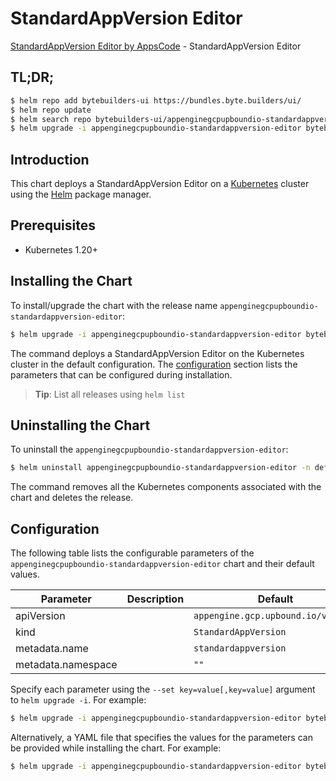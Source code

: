 # StandardAppVersion Editor

[StandardAppVersion Editor by AppsCode](https://byte.builders) - StandardAppVersion Editor

## TL;DR;

```bash
$ helm repo add bytebuilders-ui https://bundles.byte.builders/ui/
$ helm repo update
$ helm search repo bytebuilders-ui/appenginegcpupboundio-standardappversion-editor --version=v0.4.18
$ helm upgrade -i appenginegcpupboundio-standardappversion-editor bytebuilders-ui/appenginegcpupboundio-standardappversion-editor -n default --create-namespace --version=v0.4.18
```

## Introduction

This chart deploys a StandardAppVersion Editor on a [Kubernetes](http://kubernetes.io) cluster using the [Helm](https://helm.sh) package manager.

## Prerequisites

- Kubernetes 1.20+

## Installing the Chart

To install/upgrade the chart with the release name `appenginegcpupboundio-standardappversion-editor`:

```bash
$ helm upgrade -i appenginegcpupboundio-standardappversion-editor bytebuilders-ui/appenginegcpupboundio-standardappversion-editor -n default --create-namespace --version=v0.4.18
```

The command deploys a StandardAppVersion Editor on the Kubernetes cluster in the default configuration. The [configuration](#configuration) section lists the parameters that can be configured during installation.

> **Tip**: List all releases using `helm list`

## Uninstalling the Chart

To uninstall the `appenginegcpupboundio-standardappversion-editor`:

```bash
$ helm uninstall appenginegcpupboundio-standardappversion-editor -n default
```

The command removes all the Kubernetes components associated with the chart and deletes the release.

## Configuration

The following table lists the configurable parameters of the `appenginegcpupboundio-standardappversion-editor` chart and their default values.

|     Parameter      | Description |                    Default                    |
|--------------------|-------------|-----------------------------------------------|
| apiVersion         |             | <code>appengine.gcp.upbound.io/v1beta1</code> |
| kind               |             | <code>StandardAppVersion</code>               |
| metadata.name      |             | <code>standardappversion</code>               |
| metadata.namespace |             | <code>""</code>                               |


Specify each parameter using the `--set key=value[,key=value]` argument to `helm upgrade -i`. For example:

```bash
$ helm upgrade -i appenginegcpupboundio-standardappversion-editor bytebuilders-ui/appenginegcpupboundio-standardappversion-editor -n default --create-namespace --version=v0.4.18 --set apiVersion=appengine.gcp.upbound.io/v1beta1
```

Alternatively, a YAML file that specifies the values for the parameters can be provided while
installing the chart. For example:

```bash
$ helm upgrade -i appenginegcpupboundio-standardappversion-editor bytebuilders-ui/appenginegcpupboundio-standardappversion-editor -n default --create-namespace --version=v0.4.18 --values values.yaml
```
